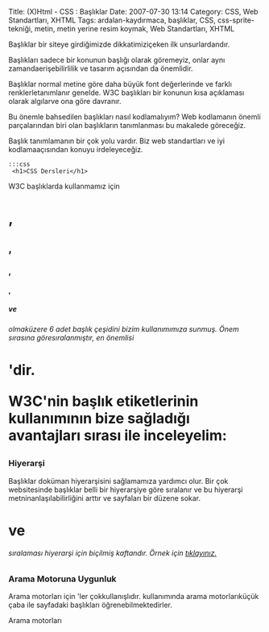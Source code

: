 Title: (X)Html - CSS : Başlıklar
Date: 2007-07-30 13:14
Category: CSS, Web Standartları, XHTML
Tags: ardalan-kaydırmaca, başlıklar, CSS, css-sprite-tekniği, metin, metin yerine resim koymak, Web Standartları, XHTML

Başlıklar bir siteye girdiğimizde dikkatimiziçeken ilk unsurlardandır.

Başlıkları sadece bir konunun başlığı olarak göremeyiz, onlar aynı
zamandaerişebilirlilik ve tasarım açısından da önemlidir.

Başlıklar normal metine göre daha büyük font değerlerinde ve farklı
renklerletanımlanır genelde. W3C başlıkları bir konunun kısa açıklaması
olarak algılarve ona göre davranır.

Bu önemle bahsedilen başlıkları nasıl kodlamalıyım? Web kodlamanın
önemli parçalarından biri olan başlıkların tanımlanması bu makalede
göreceğiz. <!--more-->

Başlık tanımlamanın bir çok yolu vardır. Biz web standartları ve iyi
kodlamaaçısından konuyu irdeleyeceğiz.

	:::css
	 <h1>CSS Dersleri</h1> 

W3C başlıklarda kullanmamız için<h1>,<h2>,<h3>,<h4>,<h5> ve
<h6> olmaküzere 6 adet başlık çeşidini bizim kullanımımıza sunmuş.
Önem sırasına göresıralanmıştır, en önemlisi <h1>'dir.

W3C'nin başlık etiketlerinin kullanımının bize sağladığı avantajları
sırası ile inceleyelim:

### Hiyerarşi

Başlıklar doküman hiyerarşisini sağlamamıza yardımcı olur. Bir çok
websitesinde başlıklar belli bir hiyerarşiye göre sıralanır ve bu
hiyerarşi metninanlaşılabilirliğini arttır ve sayfaları bir düzene
sokar. <h1> ve<h6> sıralaması hiyerarşi için biçilmiş kaftandır.
Örnek için [tıklayınız.][]

### Arama Motoruna Uygunluk

Arama motorları için <hx>'ler çokkullanışlıdır. <hx> kullanımında
arama motorlarıküçük çaba ile sayfadaki başlıkları öğrenebilmektedirler.

Arama motorları <title> içindeki ve<meta> etiketi içindeki
kelimeleri sayfa içinde ararlar bulamadıklarındao sayfayı sıralamadan
düşürürler. Ancak başlıkla ilgi üzerine çekilmişkelimeler arama
motorları için bir velinimettir. Tabi arama motorlarının bizimsitemizi
indekslemeside bizim için bir velinimettir.

### Kolay Şekillendirme

Kolay şekillendirilir. Çünkü <h1> etiketi<b> ve <p> gibi CSS de
tekil olarak atama yapılan bir etikettir. Bunedenle CSS tanımlaması
kolay olacaktır.

<h1> vd. başlıklar CSS tanımlaması olmasa dabaşlıklarınızı kalın ve
büyük font değerlerinde gösterecektir. Tüm araçlarda ve eskisürüm
tarayıcılarda başlıklar ayırt edilecektir.

Sayfalarımızda <h1> kullanarak kolaylıksağlarız. Çünkü <h1> tekil
etiketlerdendir. Eğer bir atama yaptıktansonra buna bir ekleme yapmak
istersek CSS ile bunu çok kolay yaparız Örneğin

	:::css
	 <h1>CSS Dersleri </h1> 

Bu başlığın boyutunu, rengini ve font-şeklinideğiştirebiliriz CSS ile

	:::css
	 h1 { font-family: Arial, sans-serif;
font-size: 24px; color: #369; } 

Biz burada çok basit bir şekilde tüm başlıklarıarial font, 24 piksel
boyut ve mavi renk ataması yaptık.

Daha sonra bu başlığın altına 1 piksel boyutundabir gri alt çizgi çizmek
istedik.

[sourcecode language="css" highlight="5,6"] h1 { font-family: Arial,
sans-serif; font-size: 24px; color: #369; padding-bottom: 4px;
border-bottom: 1px solid #999; } 

**padding-bottom** ile çizgi ile başlıkarasındaki boşluğu ayarladık ve
**border-bottom** değeri ile debaşlık altına çizgiyi çizdik.

### Değişebilir İkonlar

CSS'i kullanarak başlıklarımızın soluna zemin resmi olarak bir ikon
koyabiliriz. Bu metot ile başlıklardaki bir değişiklikile tüm sitedeki
başlıklar değişecektir. Ayrıca tüm başlıklar için kullanılacak ikonları
bir resim halinde hazırlanıp kullanım kolaylığı sağlanabilir. Bir örnek
yaparsak

![Başlıklar][]

Tüm başlıkların ikonları tek bir   
resim olarak hazılranmış hali

Resim hazırlanırken ikon aralarındaki farkı orantılı ayarlar isek
kodlama yaparken bize kolaylık sağlayacaktır. Aşağıda bunu daha iyi
göreceğiz.

Html kodları:

	:::html
	 <h1 class="hata">Hakkımızda </h1>
<p>At lupatum delenit aigue duos dolor tempor sunt in culpa qui
officia d dereud facils est er expedit distinc peccand quaerer en
imigent cupidat. Incita visset, accom ex robore ad quam vis vadisen
vlavis confecs nis revinc tae.</p> <h1 class="yemek">Ürünler</h1>
<p>Oppidi his mowni bus suifs fortunis desp erate coe magno recipei
ban ibi se rursus isdem opport unitel rursus isdem opport loci defen
porti busi. Situs era eod oppi dorum, ut posta. </p> <h1
class="yaz">Bize Yazın</h1> <p>Incita visset, accom ex robore ad
quam vis vadisen vlavis confecs nis revinc tae. </p> <h1
class="yardim">Yardım</h1> <p> At lupatum delenit aigue duos dolor
tempor sunt in culpa qui officia ddereud facils est er expedit distinc
peccand quaerer en imigentcupidat. Incita visset, accom ex robore ad
quam vis vadisen vlavisconfecs nis revinc tae.</p> 

CSS kodları:

	:::css
	 h1.hata{ font:bold 34px/35px "Lucida
Grande",Arial, Helvetica, sans-serif; color: #3A45A1; background:
url(images/basliklar.gif) 1px 3px no-repeat; padding-left: 40px; }
h1.yemek{ font:bold 34px/35px "Lucida Grande",Arial, Helvetica,
sans-serif; color: #A6685A; background: url(images/basliklar.gif) 1px
-40px no-repeat; padding-left: 40px; } h1.yaz{ font:bold 34px/35px
"Lucida Grande",Arial, Helvetica, sans-serif; color: #36393B;
background: url(images/basliklar.gif) 1px -80px no-repeat; padding-left:
40px; } h1.yardim{ font:bold 34px/35px "Lucida Grande",Arial, Helvetica,
sans-serif; color: #C90A0A; background: url(images/basliklar.gif) 1px
-120px no-repeat; padding-left: 40px; } 

Sol tarafa ikon konduğu için yazı ile ikon arasındaki mesafeyi ayarlamak
için padding-left değeri40 piksel atanmıştır ve zemin resmi olarakta bir
resim tekrarsız olarak konmuş ve font değeri 34px ve satır yüksekliği
35px tanımlanarak ikon yazı oranı sağlanmıştır.

Dikkat ederseniz genelde her başlık için değişen sadece renk ve zemin
resmi konumudur. Aslında bu başlıklar için genel bir sınıflandırma yapıp
farklı özellikleri için her birine özel tanımlarda yapabilirdik.
Yukarıda yazdığımız kod daha genel bir kod yazımı için uygundur.

Örneği görmek için [tıklayınız.][1]

###### MetinYerine Resim koyma Metodu ile Başlık Oluşturmak

Bazen başlıkları resim yapmamız gerektiğidurumlar olabilir bunun için
Metin Yerine Resim Koyma Metotlarından biriniuygulayabiliriz. Ayrıntılı
bilgi için "[Metin Yerine Resim/FlashEkleme Teknikleri (Image
Replacement)][]" makalemize göz atın.

-   [http://www.communitymx.com/content/article.cfm?cid=A1A37][]
-   [http://www.paulmichaelsmith.com/blog/examples/headingicons/sample.php][]
-   [http://eu.wiley.com/WileyCDA/WileyTitle/productCd-047009754X.html][]
-   [http://www.sitepoint.com/books/cssdesign1/][]
-   [http://www.friendsofed.com/book.html?isbn=1590593812][]

</p>

  [tıklayınız.]: /dokumanlar/baslik_deneme1.html
  [Başlıklar]: /images/basliklar.gif
  [1]: /dokumanlar/baslik_deneme2.html
  [Metin Yerine Resim/FlashEkleme Teknikleri (Image Replacement)]: http://www.fatihhayrioglu.com/metin-yerine-resimflash-ekleme-teknikleri-image-replacement/
  [http://www.communitymx.com/content/article.cfm?cid=A1A37]: http://www.communitymx.com/content/article.cfm?cid=A1A37
  [http://www.paulmichaelsmith.com/blog/examples/headingicons/sample.php]: http://www.paulmichaelsmith.com/blog/examples/headingicons/sample.php
  [http://eu.wiley.com/WileyCDA/WileyTitle/productCd-047009754X.html]: http://eu.wiley.com/WileyCDA/WileyTitle/productCd-047009754X.html
  [http://www.sitepoint.com/books/cssdesign1/]: http://www.sitepoint.com/books/cssdesign1/
  [http://www.friendsofed.com/book.html?isbn=1590593812]: http://www.friendsofed.com/book.html?isbn=1590593812
